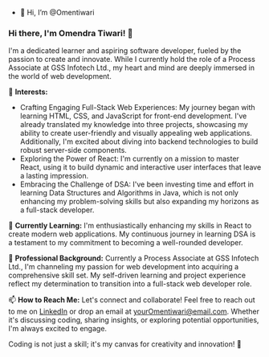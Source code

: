 - 👋 Hi, I’m @Omentiwari

### Hi there, I'm Omendra Tiwari! 👋

I'm a dedicated learner and aspiring software developer, fueled by the passion to create and innovate. While I currently hold the role of a Process Associate at GSS Infotech Ltd., my heart and mind are deeply immersed in the world of web development.

👀 **Interests:**
- Crafting Engaging Full-Stack Web Experiences: My journey began with learning HTML, CSS, and JavaScript for front-end development. I've already translated my knowledge into three projects, showcasing my ability to create user-friendly and visually appealing web applications. Additionally, I'm excited about diving into backend technologies to build robust server-side components.
- Exploring the Power of React: I'm currently on a mission to master React, using it to build dynamic and interactive user interfaces that leave a lasting impression.
- Embracing the Challenge of DSA: I've been investing time and effort in learning Data Structures and Algorithms in Java, which is not only enhancing my problem-solving skills but also expanding my horizons as a full-stack developer.


🌱 **Currently Learning:**
I'm enthusiastically enhancing my skills in React to create modern web applications. My continuous journey in learning DSA is a testament to my commitment to becoming a well-rounded developer.

💼 **Professional Background:**
Currently a Process Associate at GSS Infotech Ltd., I'm channeling my passion for web development into acquiring a comprehensive skill set. My self-driven learning and project experience reflect my determination to transition into a full-stack web developer role.

📫 **How to Reach Me:**
Let's connect and collaborate! Feel free to reach out to me on [LinkedIn](https://www.linkedin.com/in/yourusername) or drop an email at yourOmentiwari@email.com. Whether it's discussing coding, sharing insights, or exploring potential opportunities, I'm always excited to engage.

Coding is not just a skill; it's my canvas for creativity and innovation! 🎨
